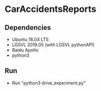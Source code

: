 # CarAccidentsReports

## Dependencies
  * Ubuntu 18.04 LTS
  * LGSVL 2019.05 (with LGSVL pythonAPI)
  * Baidu Apollo 
  * python3
  
## Run
  * Run "python3 drive_experiment.py"

